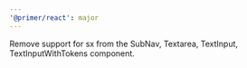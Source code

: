 ```yaml
---
'@primer/react': major
---
```


Remove support for sx from the SubNav, Textarea, TextInput, TextInputWithTokens component.
